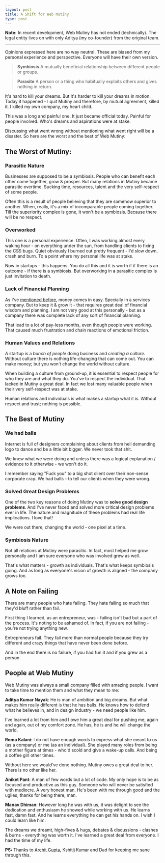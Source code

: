 ```yaml
---
layout: post
title: A Shift for Web Mutiny
type: post
---
```


**Note:** In recent development, Web Mutiny has not ended (technically). The legal entity lives on with only Aditya (my co-founder) from the original team.

---

Opinions expressed here are no way neutral. These are biased from my personal experience and perspective. Everyone will have their own version.

> **Symbiosis** A mutually beneficial relationship between different people or groups.

> **Parasite** A person or a thing who habitually exploits others and gives nothing in return.

It's hard to kill your dreams. But it's harder to kill your dreams in motion. Today it happened - I quit Mutiny and therefore, by mutual agreement, killed it. I killed my own company, my heart child.

This was a long and painful one. It just became official today. Painful for people involved. Who's dreams and aspirations were at stake.

Discussing what went wrong without mentioning what went right will be a disaster. So here are the worst and the best of Web Mutiny:

## The Worst of Mutiny:

### Parasitic Nature
Businesses are supposed to be a symbiosis. People who can benefit each other come together, grow & prosper. But many relations in Mutiny became parasitic overtime. Sucking time, resources, talent and the very self-respect of some people.

Often this is a result of people believing that they are somehow superior to another. When, really, it's a mix of incomparable people coming together. Till the superiority complex is gone, it won't be a symbiosis. Because there will be no respect.

### Overworked
This one is a personal experience. Often, I was working almost every waking hour - on everything under the sun, from handling clients to fixing the CSS bugs. Quiet obviously I burned out pretty frequent - I'd slow down, crash and burn. To a point where my personal life was at stake.

Now in startups - this happens. You do all this and it is worth if if there is an outcome - if there is a symbiosis. But overworking in a parasitic complex is just invitation to death.

### Lack of Financial Planning
As I've [mentioned before](http://www.64notes.com/business-side-of-things/#financial_planning), money comes in easy. Specially in a services company. But to keep it & grow it - that requires great deal of financial wisdom and planning. I am not very good at this personally - but as a company there was complete lack of any sort of financial planning.

That lead to a lot of pay-less months, even though people were working. That caused much frustration and chain reactions of emotional friction.

### Human Values and Relations
A startup is a *bunch of people* doing business and *creating a culture*. Without culture there is nothing life-changing that can come out. You can make money; but you won't change the world without culture.

When building a culture from ground-up, it is essential to respect people for who they are and what they do. You've to respect the individual. That lacked in Mutiny a great deal. In fact we lost many valuable people when their very self-respect was at stake.

Human relations and individuals is what makes a startup what it is. Without respect and trust; nothing is possible.

## The Best of Mutiny

### We had balls
Internet is full of designers complaining about clients from hell demanding logo to dance and be a little bit bigger. We never took that shit.

We knew what we were doing and unless there was a logical explanation / evidence to it otherwise - we won't do it.

I remember saying "Fuck you" to a big shot client over their non-sense corporate crap. We had balls - to tell our clients when they were wrong.

### Solved Great Design Problems
One of the two key reasons of doing Mutiny was to **solve good design problems**. And I've never faced and solved more critical design problems ever in life. The nature and magnitude of these problems had real life implications. I love that!

We were out there, changing the world - one pixel at a time.

### Symbiosis Nature
Not all relations at Mutiny were parasitic. In fact, most helped me grow personally and I am sure everyone who was involved grew as well.

That's what matters - growth as individuals. That's what keeps symbiosis going. And as long as everyone's vision of growth is aligned - the company grows too.

## A Note on Failing
There are many people who hate failing. They hate failing so much that they'd bluff rather than fail.

First thing I learned, as an entrepreneur, was - failing isn't bad but a part of the process. It's noting to be ashamed of. In fact, if you are not failing - you're not trying anything new.

Entrepreneurs fail. They fail more than normal people because they try different and crazy things that have never been done before.

And in the end there is no failure, if you had fun it and if you grew as a person.

## People at Web Mutiny
Web Mutiny was always a small company filled with amazing people. I want to take time to mention them and what they mean to me:

**Aditya Kumar Nayak**: He is man of ambition and big dreams. But what makes him really different is that he has balls. He knows how to defend what he believes in, and in design industry - we need people like him.

I've learned a lot from him and I owe him a great deal for pushing me, again and again, out of my comfort zone. He has, he is and he will change the world.

**Roma Kalani**: I do not have enough words to express what she meant to us (as a company) or me (as an individual). She played many roles from being a mother figure at times - who'd scold and give a wake-up calls. And being a coffee girl other times.

Without here we would've done nothing. Mutiny owes a great deal to her. There is no other like her.

**Aniket Pant**: A man of few words but a lot of code. My only hope is to be as focused and productive as this guy. Someone who will never be satisfied with mediocre. A very honest man. He's been with me through good and the uglies, thanks for being there, man.

**Manav Dhiman**: However long he was with us, it was delight to see the dedication and enthusiasm he showed while working with us. He learns fast, damn fast. And he learns everything he can get his hands on. I wish I could learn like him.

The dreams we dreamt, high-fives & hugs, debates & discussions - clashes & burns - everything was worth it. I've learned a great deal from everyone. I had the time of my life.

**PS:** Thanks to [Archit Gupta](https://twitter.com/architgupta), Kshitij Kumar and Dad for keeping me sane through this.
